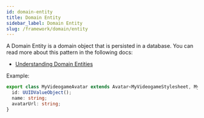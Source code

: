 ```yaml
---
id: domain-entity
title: Domain Entity
sidebar_label: Domain Entity
slug: /framework/domain/entity
---
```


A Domain Entity is a domain object that is persisted in a database.
You can read more about this pattern in the following docs:

- [Understanding Domain Entities](https://khalilstemmler.com/articles/typescript-domain-driven-design/entities/)


Example:

```ts
export class MyVideogameAvatar extends Avatar<MyVideogameStylesheet, MyVideogamePhysics> {
  id: UUIDValueObject();
  name: string;
  avatarUrl: string;
}
``` 
